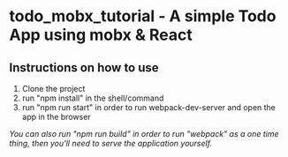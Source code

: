 # todo_mobx_tutorial - A simple Todo App using mobx &amp; React

## Instructions on how to use
1. Clone the project
2. run "npm install" in the shell/command
3. run "npm run start" in order to run webpack-dev-server and open the app in the browser


*You can also run "npm run build" in order to run "webpack" as a one time thing, then you'll need to serve the application yourself.*
